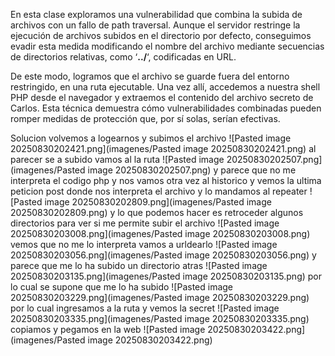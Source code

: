 En esta clase exploramos una vulnerabilidad que combina la subida de archivos con un fallo de path traversal. Aunque el servidor restringe la ejecución de archivos subidos en el directorio por defecto, conseguimos evadir esta medida modificando el nombre del archivo mediante secuencias de directorios relativas, como ‘**../**‘, codificadas en URL.

De este modo, logramos que el archivo se guarde fuera del entorno restringido, en una ruta ejecutable. Una vez allí, accedemos a nuestra shell PHP desde el navegador y extraemos el contenido del archivo secreto de Carlos. Esta técnica demuestra cómo vulnerabilidades combinadas pueden romper medidas de protección que, por sí solas, serían efectivas.

Solucion
volvemos a logearnos y subimos el archivo
![Pasted image 20250830202421.png](imagenes/Pasted image 20250830202421.png)
al parecer se a subido vamos al la ruta
![Pasted image 20250830202507.png](imagenes/Pasted image 20250830202507.png)
y parece que no me interpreta el codigo php
y nos vamos otra vez al historico y vemos la ultima peticion post donde nos interpreta el archivo y lo mandamos al repeater
![Pasted image 20250830202809.png](imagenes/Pasted image 20250830202809.png)
y lo que podemos hacer es retroceder algunos directorios para ver si me permite subir el archivo
![Pasted image 20250830203008.png](imagenes/Pasted image 20250830203008.png)
vemos que no me lo interpreta vamos a urldearlo
![Pasted image 20250830203056.png](imagenes/Pasted image 20250830203056.png)
y parece que me lo ha subido un directorio atras
![Pasted image 20250830203135.png](imagenes/Pasted image 20250830203135.png)
por lo cual se supone que me lo ha subido
![Pasted image 20250830203229.png](imagenes/Pasted image 20250830203229.png)
por lo cual ingresamos a la ruta y vemos la secret
![Pasted image 20250830203335.png](imagenes/Pasted image 20250830203335.png)
copiamos y pegamos en la web
![Pasted image 20250830203422.png](imagenes/Pasted image 20250830203422.png)

